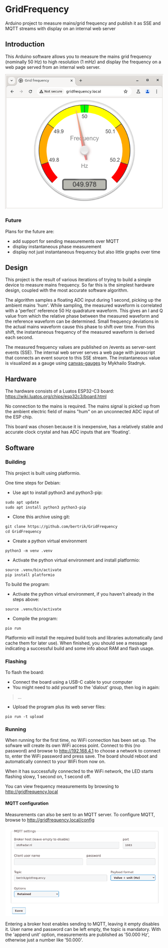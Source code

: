 # GridFrequency
Arduino project to measure mains/grid frequency and publish it as SSE and MQTT streams with display on an internal web server

## Introduction
This Arduino software allows you to measure the mains grid frequency (nominally 50 Hz) to high resolution (1 mHz)
and display the frequency on a web page served from an internal web server.

![example](images/example.png)

### Future
Plans for the future are:
* add support for sending measurements over MQTT
* display instantaneous phase measurement
* display not just instantaneous frequency but also little graphs over time

## Design
This project is the result of various iterations of trying to build a simple device to measure mains frequency.
So far this is the simplest hardware design, coupled with the most accurate software algorithm.

The algorithm samples a floating ADC input during 1 second, picking up the ambient mains 'hum'.
While sampling, the measured waveform is correlated with a 'perfect' reference 50 Hz quadrature waveform.
This gives an I and Q value from which the relative phase between the measured waveform and the reference waveform can be determined.
Small frequency deviations in the actual mains waveform cause this phase to shift over time.
From this shift, the instantaneous frequency of the measured waveform is derived each second.

The measured frequency values are published on /events as server-sent events (SSE).
The internal web server serves a web page with javascript that connects an event source to this SSE stream.
The instantaneous value is visualized as a gauge using [canvas-gauges](https://canvas-gauges.com) by Mykhailo Stadnyk.

## Hardware
The hardware consists of a Luatos ESP32-C3 board:
https://wiki.luatos.org/chips/esp32c3/board.html

No connection to the mains is required. The mains signal is picked up from the ambient electric field of mains "hum" on an unconnected ADC input of the ESP chip.

This board was chosen because it is inexpensive, has a relatively stable and accurate clock crystal and has ADC inputs that are 'floating'.

## Software

### Building
This project is built using platformio.

One time steps for Debian:
* Use apt to install python3 and python3-pip:
```
sudo apt update
sudo apt install python3 python3-pip
```
* Clone this archive using git:
```
git clone https://github.com/bertrik/GridFrequency
cd GridFrequency
```
* Create a python virtual environment
```
python3 -m venv .venv
```
* Activate the python virtual environment and install platformio:
```
source .venv/bin/activate
pip install platformio
```

To build the program:
* Activate the python virtual environment, if you haven't already in the steps above:
```
source .venv/bin/activate
```
* Compile the program:
```
pio run
```
Platformio will install the required build tools and libraries automatically (and cache them for later use).
When finished, you should see a message indicating a successful build and some info about RAM and flash usage.

### Flashing
To flash the board:
* Connect the board using a USB-C cable to your computer
* You might need to add yourself to the 'dialout' group, then log in again:
> ...
* Upload the program plus its web server files:
```
pio run -t upload
```

### Running
When running for the first time, no WiFi connection has been set up. The sofware will create its own WiFi access point.
Connect to this (no password) and browse to http://192.168.4.1 to choose a network to connect to,
enter the WiFi password and press save. The board should reboot and automatically connect to your WiFi from now on.

When it has successfully connected to the WiFi network, the LED starts flashing slowy, 1 second on, 1 second off.

You can view frequency measurements by browsing to http://gridfrequency.local

#### MQTT configuration
Measurements can also be sent to an MQTT server.
To configure MQTT, browse to http://gridfrequency.local/config

![example](images/mqtt-config.png)

Entering a broker host enables sending to MQTT, leaving it empty disables it.
User name and password can be left empty, the topic is mandatory.
With the 'append unit' option, measurements are published as '50.000 Hz', otherwise just a number like '50.000'.
